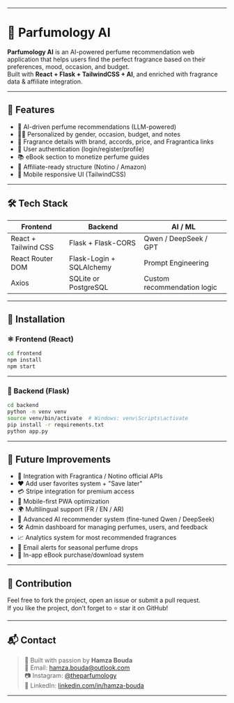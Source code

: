 
---
# 🌸 Parfumology AI

**Parfumology AI** is an AI-powered perfume recommendation web application that helps users find the perfect fragrance based on their preferences, mood, occasion, and budget.  
Built with **React + Flask + TailwindCSS + AI**, and enriched with fragrance data & affiliate integration.

---

## 🚀 Features

- 🧠 AI-driven perfume recommendations (LLM-powered)
- 🧍‍♂️ Personalized by gender, occasion, budget, and notes
- 🧾 Fragrance details with brand, accords, price, and Fragrantica links
- 💾 User authentication (login/register/profile)
- 📚 eBook section to monetize perfume guides
- 🛒 Affiliate-ready structure (Notino / Amazon)
- 📱 Mobile responsive UI (TailwindCSS)

---

## 🛠️ Tech Stack

| Frontend               | Backend             | AI / ML                        |
|------------------------|---------------------|-------------------------------|
| React + Tailwind CSS   | Flask + Flask-CORS  | Qwen / DeepSeek / GPT         |
| React Router DOM       | Flask-Login + SQLAlchemy | Prompt Engineering     |
| Axios                  | SQLite or PostgreSQL | Custom recommendation logic   |

---

## 🚀 Installation

### ⚛️ Frontend (React)

```bash
cd frontend
npm install
npm start
```

---

### 🐍 Backend (Flask)

```bash
cd backend
python -m venv venv
source venv/bin/activate  # Windows: venv\Scripts\activate
pip install -r requirements.txt
python app.py
```

---


## 🔮 Future Improvements

- 🔗 Integration with Fragrantica / Notino official APIs  
- ❤️ Add user favorites system + "Save later"  
- 💳 Stripe integration for premium access  
- 📱 Mobile-first PWA optimization  
- 🌍 Multilingual support (FR / EN / AR)  
- 🧠 Advanced AI recommender system (fine-tuned Qwen / DeepSeek)  
- 🛠️ Admin dashboard for managing perfumes, users, and feedback  
- 📈 Analytics system for most recommended fragrances  
- 🔔 Email alerts for seasonal perfume drops  
- 📘 In-app eBook purchase/download system

---

## 🤝 Contribution

Feel free to fork the project, open an issue or submit a pull request.  
If you like the project, don’t forget to ⭐️ star it on GitHub!

---

## 📬 Contact

> 👤 Built with passion by **Hamza Bouda**  
> 📩 Email: hamza.bouda@outlook.com  
> 📷 Instagram: [@theparfumology](https://instagram.com/theparfumology)  
> 💼 LinkedIn: [linkedin.com/in/hamza-bouda](https://www.linkedin.com/in/hamza-bouda)

---
